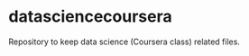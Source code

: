 datasciencecoursera
===================

Repository to keep data science (Coursera class) related files.
